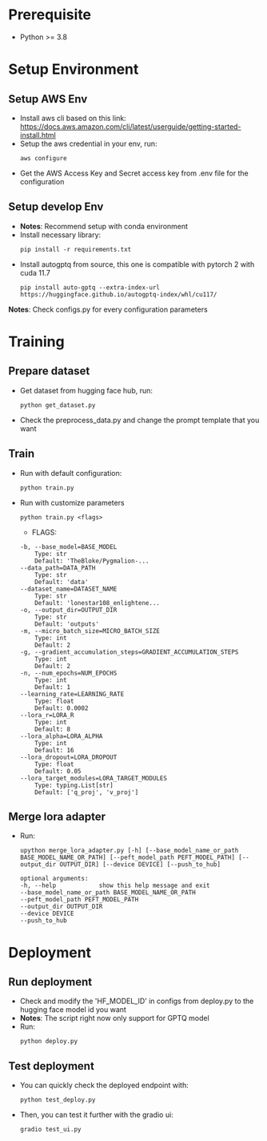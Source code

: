 # Prerequisite
- Python >= 3.8

# Setup Environment
## Setup AWS Env
- Install aws cli based on this link: https://docs.aws.amazon.com/cli/latest/userguide/getting-started-install.html
- Setup the aws credential in your env, run:
    ```
    aws configure
    ```
- Get the AWS Access Key and Secret access key from .env file for the configuration

## Setup develop Env
- **Notes**: Recommend setup with conda environment
- Install necessary library:
    ```
    pip install -r requirements.txt
    ```
- Install autogptq from source, this one is compatible with pytorch 2 with cuda 11.7
    ```
    pip install auto-gptq --extra-index-url https://huggingface.github.io/autogptq-index/whl/cu117/
    ```

**Notes**: Check configs.py for every configuration parameters
# Training
## Prepare dataset
- Get dataset from hugging face hub, run:
    ```
    python get_dataset.py
    ```
- Check the preprocess_data.py and change the prompt template that you want
## Train
- Run with default configuration:
    ```
    python train.py
    ```
- Run with customize parameters
    ```
    python train.py <flags>
    ```
    - FLAGS:
    ```
    -b, --base_model=BASE_MODEL
        Type: str
        Default: 'TheBloke/Pygmalion-...
    --data_path=DATA_PATH
        Type: str
        Default: 'data'
    --dataset_name=DATASET_NAME
        Type: str
        Default: 'lonestar108_enlightene...
    -o, --output_dir=OUTPUT_DIR
        Type: str
        Default: 'outputs'
    -m, --micro_batch_size=MICRO_BATCH_SIZE
        Type: int
        Default: 2
    -g, --gradient_accumulation_steps=GRADIENT_ACCUMULATION_STEPS
        Type: int
        Default: 2
    -n, --num_epochs=NUM_EPOCHS
        Type: int
        Default: 1
    --learning_rate=LEARNING_RATE
        Type: float
        Default: 0.0002
    --lora_r=LORA_R
        Type: int
        Default: 8
    --lora_alpha=LORA_ALPHA
        Type: int
        Default: 16
    --lora_dropout=LORA_DROPOUT
        Type: float
        Default: 0.05
    --lora_target_modules=LORA_TARGET_MODULES
        Type: typing.List[str]
        Default: ['q_proj', 'v_proj']
    ```
## Merge lora adapter
- Run:
    ```
    upython merge_lora_adapter.py [-h] [--base_model_name_or_path BASE_MODEL_NAME_OR_PATH] [--peft_model_path PEFT_MODEL_PATH] [--output_dir OUTPUT_DIR] [--device DEVICE] [--push_to_hub]

    optional arguments:
    -h, --help            show this help message and exit
    --base_model_name_or_path BASE_MODEL_NAME_OR_PATH
    --peft_model_path PEFT_MODEL_PATH
    --output_dir OUTPUT_DIR
    --device DEVICE
    --push_to_hub
    ```

# Deployment
## Run deployment
- Check and modify the 'HF_MODEL_ID' in configs from deploy.py to the hugging face model id you want
- **Notes**: The script right now only support for GPTQ model
- Run:
    ```
    python deploy.py
    ```
## Test deployment
- You can quickly check the deployed endpoint with:
    ```
    python test_deploy.py
    ```
- Then, you can test it further with the gradio ui:
    ```
    gradio test_ui.py
    ```
